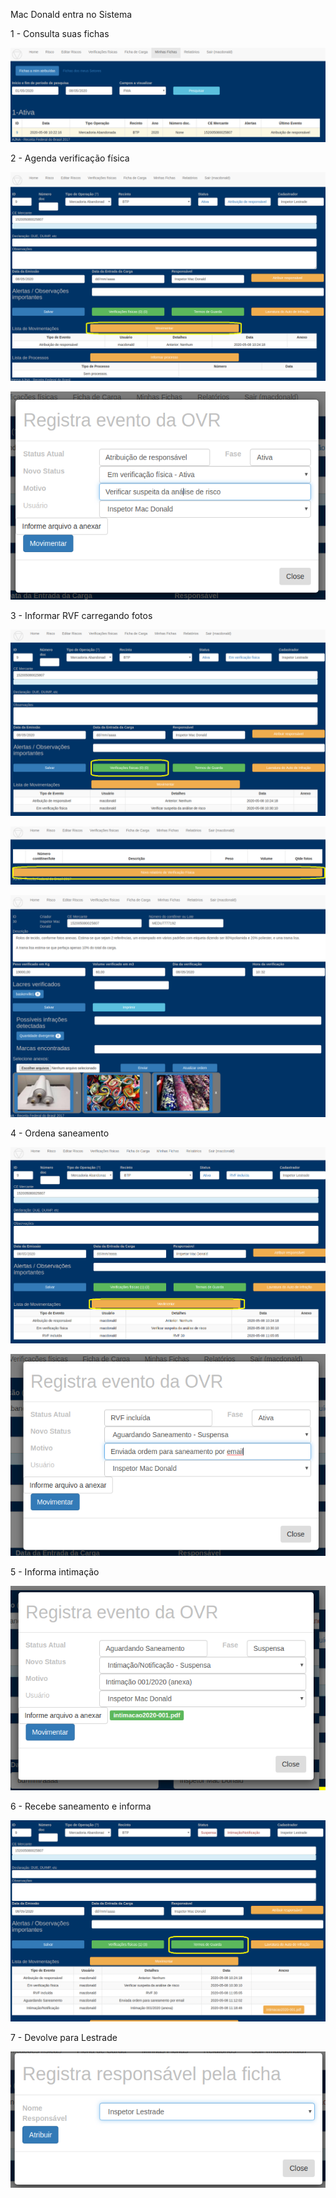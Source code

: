 Mac Donald entra no Sistema

1 - Consulta suas fichas

![Equipe SY](../images/Yb.png)


2 - Agenda verificação física

![Equipe SY](../images/Yb2.png)

![Equipe SY](../images/Yb2a.png)

3 - Informar RVF carregando fotos

![Equipe SY](../images/Yb3.png)

![Equipe SY](../images/Yb3a.png)

![Equipe SY](../images/Yb3b.png)

4 - Ordena saneamento

![Equipe SY](../images/Yb4.png)

![Equipe SY](../images/Yb4b.png)

5 - Informa intimação

![Equipe SY](../images/Yb5.png)

6 - Recebe saneamento e informa

![Equipe SY](../images/Yb6.png)

7 - Devolve para Lestrade

![Equipe SY](../images/Yb7.png)

